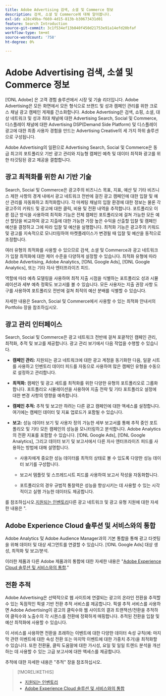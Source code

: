 ```yaml
---
title: Adobe Advertising 검색, 소셜 및 Commerce 정보
description: 검색, 소셜 및 Commerce에 대해 알아봅니다.
exl-id: a28c49ba-f669-4d15-813b-b30673431d01
feature: Search Introduction
source-git-commit: 3c1f534ef13b040f450d21753e91a14efd20bfaf
workflow-type: tm+mt
source-wordcount: '758'
ht-degree: 0%

---
```


# Adobe Advertising 검색, 소셜 및 Commerce 정보

[!DNL Adobe] 은 고객 경험 솔루션에서 시장 및 기술 리더입니다. Adobe Advertising은 모든 화면에서 모든 형식으로 브랜드 및 성과 캠페인 관리를 위한 크로스 채널 광고 캠페인 게재를 간소화합니다. Adobe Advertising은 검색, 쇼핑, 소셜, 대상 네트워크 및 성과 최대 채널에 대한 Advertising Search, Social 및 Commerce, 디스플레이 채널에 대한 Advertising DSP(Demand Side Platform) 및 디스플레이 광고에 대한 최종 사용자 경험을 만드는 Advertising Creative의 세 가지 하위 솔루션으로 구성됩니다.

Adobe Advertising의 일환으로 Advertising Search, Social 및 Commerce은 동급 최고의 포트폴리오 기반 광고 관리와 지능형 캠페인 예측 및 데이터 최적화 광고를 위한 타깃팅된 광고 제공을 결합합니다.

## 광고 최적화를 위한 AI 기반 기술

Search, Social 및 Commerce은 광고주의 비즈니스 목표, 지표, 예산 및 기타 비즈니스 제한 사항의 경계 내에서 광고 네트워크 전반에 걸친 광고 캠페인에 대한 입찰 및 예산 관리를 자동화하고 최적화합니다. 각 마케팅 채널의 입찰 환경에 대한 정보는 물론 각 광고주의 키워드 및 광고에 대한 클릭, 비용 및 전환 내역을 추적합니다. 포트폴리오 이론 접근 방식을 사용하여 최적화 기능은 전체 캠페인 포트폴리오에 걸쳐 가능한 모든 예산 할당을 비교하여 광고 지출에 대한 가능한 가장 높은 수익을 산출할 입찰 및 캠페인 예산을 결정하고 그에 따라 입찰 및 예산을 실행합니다. 최적화 기능은 광고주의 키워드 및 광고를 지속적으로 모니터링하여 마켓플레이스가 변경될 때 입찰 및 예산을 동적으로 조정합니다.

여러 유형의 최적화를 사용할 수 있으므로 검색, 소셜 및 Commerce과 광고 네트워크가 입찰 최적화에 대한 제어 수준을 다양하게 설정할 수 있습니다. 최적화 유형에 따라 Adobe Advertising, Adobe Analytics, [!DNL Google Ads], [!DNL Google Analytics], 또는 기타 자사 엔터프라이즈 피드.

역할에 따라 예측 모델링을 사용하여 최적 지출 시점을 식별하는 포트폴리오 성과 시뮬레이션과 세부 예측 정확도 보고서를 볼 수 있습니다. 모든 사용자는 지출 권장 사항 도구를 사용하여 포트폴리오 전반에 걸쳐 최적의 예산 분배를 식별할 수 있습니다.

자세한 내용은 Search, Social 및 Commerce에서 사용할 수 있는 최적화 안내서의 Portfolio 장을 참조하십시오.

## 광고 관리 인터페이스

Search, Social 및 Commerce은 광고 네트워크 전반에 걸쳐 포괄적인 캠페인 관리, 최적화, 추적 및 보고를 제공합니다. 광고 관리 보기에서 다음 작업을 수행할 수 있습니다.

* **캠페인 관리:**  지원되는 광고 네트워크에 대한 광고 계정을 동기화한 다음, 일괄 시트를 사용하고 인벤토리 데이터 피드를 자동으로 사용하여 많은 캠페인 유형을 수동으로 설정하고 관리합니다.

* **최적화:** 캠페인 및 광고 세트를 최적화를 위한 다양한 유형의 포트폴리오로 그룹화합니다. 포트폴리오 시뮬레이션을 사용하여 지출 전략 및 기타 포트폴리오 설정에 대한 변경 사항의 영향을 예측합니다.

* **캠페인 추적:** 추적 및 보고만 하려는 다른 광고 캠페인에 대한 액세스를 설정합니다. 여기에는 캠페인 데이터 및 지표 업로드가 포함될 수 있습니다.

* **보고:** 성능 데이터 보기 및 사용자 정의 가능한 세부 보고서를 통해 추적 중인 포트폴리오 및 기타 모든 캠페인의 성능을 모니터링하고 분석합니다. Adobe Analytics의 전환 지표를 포함할 수 있습니다. [!DNL Google Ads], [!DNL Google Analytics], 그리고 데이터 보기 및 보고서에서 다른 자사 엔터프라이즈 피드를 사용하는 방법에 대해 설명합니다.

   * 사용자에게 중요한 성능 데이터를 최적의 상태로 볼 수 있도록 다양한 성능 데이터 보기를 구성합니다.

   * 보고서 템플릿 및 스프레드시트 피드를 사용하여 보고서 작성을 자동화합니다.

   * 포트폴리오의 경우 규범적 통찰력은 성능을 향상시키는 데 사용할 수 있는 시각적이고 실행 가능한 데이터도 제공합니다.

를 참조하십시오.[지원되는 인벤토리](/help/search-social-commerce/introduction/supported-inventory.md)다른 광고 네트워크 및 광고 유형 지원에 대한 자세한 내용은 &quot;.

## Adobe Experience Cloud 솔루션 및 서비스와의 통합

Adobe Analytics 및 Adobe Audience Manager과의 기본 통합을 통해 광고 타겟팅을 위해 데이터 및 대상 세그먼트를 연결할 수 있습니다. [!DNL Google Ads] 대상 생성, 최적화 및 보고/분석.

이러한 제품과 다른 Adobe 제품과의 통합에 대한 자세한 내용은 &quot;[Adobe Experience Cloud 솔루션 및 서비스와의 통합](/help/search-social-commerce/introduction/integrations.md).&quot;

## 전환 추적

Adobe Advertising은 선택적으로 웹 사이트에 연결되는 광고의 온라인 전환을 추적할 수 있는 독점적인 픽셀 기반 전환 추적 서비스를 제공합니다. 픽셀 추적 서비스를 사용하면 Adobe Advertising이 광고의 클릭수와 웹 사이트의 결과 트랜잭션/전환을 추적하여 클릭수와 노출수의 각 시퀀스를 전환에 정확하게 매핑합니다. 추적된 전환을 입찰 및 예산 최적화에 사용할 수 있습니다.

이 서비스를 사용하면 전환을 초래하는 이벤트에 대한 다양한 데이터 속성 규칙(예: 마지막 관련 이벤트에 대한 속성 전환 또는 마지막 이벤트에 대한 가중치 추가)을 최적화할 수 있습니다. 또한 전환율, 클릭 도움말에 대한 가시성, 요일 및 일일 트렌드 분석을 개선하는 데 사용할 수 있는 고급 보고서에 대한 액세스를 제공합니다.

추적에 대한 자세한 내용은 &quot;추적&quot; 장을 참조하십시오.

>[!MORELIKETHIS]
>
>* [지원되는 인벤토리](supported-inventory.md)
>* [Adobe Experience Cloud 솔루션 및 서비스와의 통합](integrations.md)
